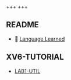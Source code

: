 +++
+++

## README
- 🧠 [Language Learned](./blog/language-learned)

## XV6-TUTORIAL
- [LAB1-UTIL](./blog/xv6-2020-lab1-util)